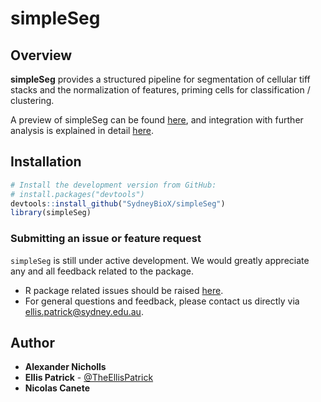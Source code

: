 simpleSeg
======================================================

Overview
--------

**simpleSeg** provides a structured pipeline for segmentation of cellular tiff stacks and the normalization of features, priming cells for classification / clustering.

A preview of simpleSeg can be found [here](https://htmlpreview.github.io/?https://github.com/SydneyBioX/simpleSeg/blob/main/vignettes/simpleSeg.html), and integration with further analysis is explained in detail [here](https://github.com/SydneyBioX/spicyWorkflow).

Installation
--------

```r
# Install the development version from GitHub:
# install.packages("devtools")
devtools::install_github("SydneyBioX/simpleSeg")
library(simpleSeg)
```

### Submitting an issue or feature request

`simpleSeg` is still under active development. We would greatly appreciate any and 
all feedback related to the package.

* R package related issues should be raised [here](https://github.com/SydneyBioX/simpleSeg/issues).
* For general questions and feedback, please contact us directly via [ellis.patrick@sydney.edu.au](mailto:ellis.patrick@sydney.edu.au).


## Author

* **Alexander Nicholls**
* **Ellis Patrick**  - [@TheEllisPatrick](https://twitter.com/TheEllisPatrick)
* **Nicolas Canete**
